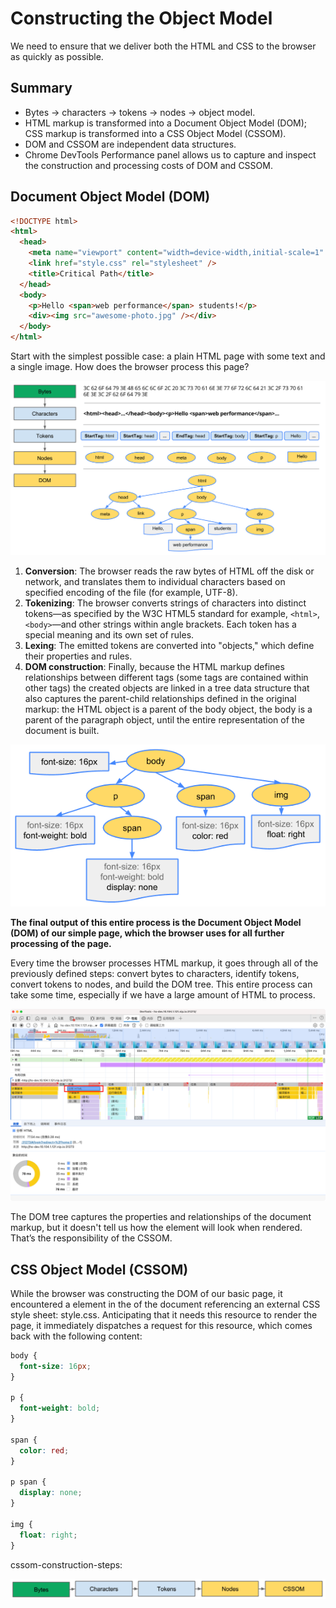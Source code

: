 # Constructing the Object Model

We need to ensure that we deliver both the HTML and CSS to the browser as quickly as possible.

## Summary
- Bytes → characters → tokens → nodes → object model.
- HTML markup is transformed into a Document Object Model (DOM); CSS markup is transformed into a CSS Object Model (CSSOM).
- DOM and CSSOM are independent data structures.
- Chrome DevTools Performance panel allows us to capture and inspect the construction and processing costs of DOM and CSSOM.

## Document Object Model (DOM)

```html
<!DOCTYPE html>
<html>
  <head>
    <meta name="viewport" content="width=device-width,initial-scale=1" />
    <link href="style.css" rel="stylesheet" />
    <title>Critical Path</title>
  </head>
  <body>
    <p>Hello <span>web performance</span> students!</p>
    <div><img src="awesome-photo.jpg" /></div>
  </body>
</html>
```

Start with the simplest possible case: a plain HTML page with some text and a single image. How does the browser process this page?

![dom-construction-process](./asset/dom-construction-process.png)

1. **Conversion**: The browser reads the raw bytes of HTML off the disk or network, and translates them to individual characters based on specified encoding of the file (for example, UTF-8).
2. **Tokenizing**: The browser converts strings of characters into distinct tokens—as specified by the W3C HTML5 standard for example, `<html>`, `<body>`—and other strings within angle brackets. Each token has a special meaning and its own set of rules.
3. **Lexing**: The emitted tokens are converted into "objects," which define their properties and rules.
4. **DOM construction**: Finally, because the HTML markup defines relationships between different tags (some tags are contained within other tags) the created objects are linked in a tree data structure that also captures the parent-child relationships defined in the original markup: the HTML object is a parent of the body object, the body is a parent of the paragraph object, until the entire representation of the document is built.

![dom-tree](./asset/dom-tree.png)

**The final output of this entire process is the Document Object Model (DOM) of our simple page, which the browser uses for all further processing of the page.**

Every time the browser processes HTML markup, it goes through all of the previously defined steps: convert bytes to characters, identify tokens, convert tokens to nodes, and build the DOM tree. This entire process can take some time, especially if we have a large amount of HTML to process.

![parse-html](./asset/parse-html.png)

The DOM tree captures the properties and relationships of the document markup, but it doesn't tell us how the element will look when rendered. That’s the responsibility of the CSSOM.

## CSS Object Model (CSSOM)

While the browser was constructing the DOM of our basic page, it encountered a <link> element in the <head> of the document referencing an external CSS style sheet: style.css. Anticipating that it needs this resource to render the page, it immediately dispatches a request for this resource, which comes back with the following content:

```css
body {
  font-size: 16px;
}

p {
  font-weight: bold;
}

span {
  color: red;
}

p span {
  display: none;
}

img {
  float: right;
}
```

cssom-construction-steps:

![cssom-construction-steps](./asset/cssom-construction-steps.png)